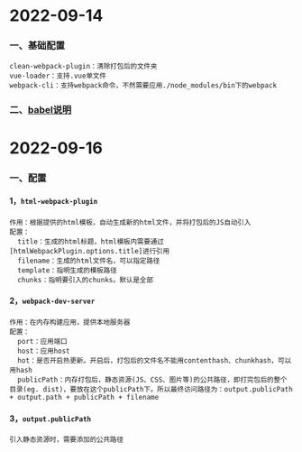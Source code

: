 # 2022-09-14
### 一、基础配置
```
clean-webpack-plugin：清除打包后的文件夹
vue-loader：支持.vue单文件
webpack-cli：支持webpack命令，不然需要应用./node_modules/bin下的webpack
```
### 二、[babel说明](https://www.jiangruitao.com/babel/quick-start/)

# 2022-09-16
### 一、配置
#### 1，```html-webpack-plugin```
```
作用：根据提供的html模板，自动生成新的html文件，并将打包后的JS自动引入
配置：
  title：生成的html标题，html模板内需要通过[htmlWebpackPlugin.options.title]进行引用
  filename：生成的html文件名，可以指定路径
  template：指明生成的模板路径
  chunks：指明要引入的chunks。默认是全部
```
#### 2，```webpack-dev-server```
```
作用：在内存构建应用，提供本地服务器
配置：
  port：应用端口
  host：应用host
  hot：是否开启热更新。开启后，打包后的文件名不能用contenthash、chunkhash，可以用hash
  publicPath：内存打包后，静态资源(JS、CSS、图片等)的公共路径，即打完包后的整个目录(eg. dist)，要放在这个publicPath下。所以最终访问路径为：output.publicPath + output.path + publicPath + filename
```
#### 3，```output.publicPath```
```
引入静态资源时，需要添加的公共路径
```